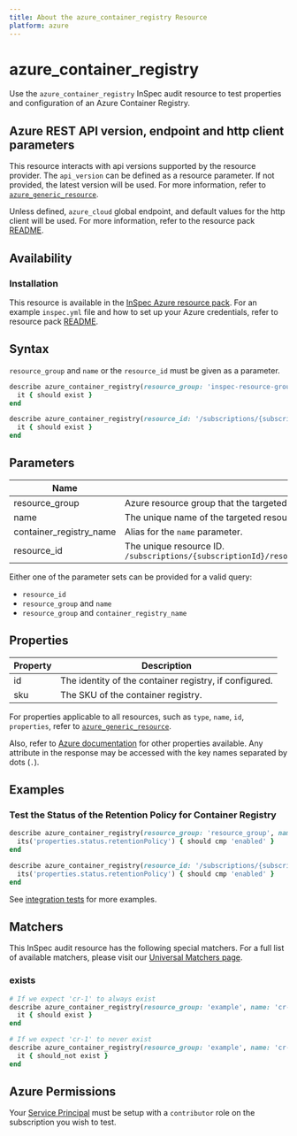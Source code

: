 ```yaml
---
title: About the azure_container_registry Resource
platform: azure
---
```


# azure_container_registry

Use the `azure_container_registry` InSpec audit resource to test properties and configuration of an Azure Container Registry.

## Azure REST API version, endpoint and http client parameters

This resource interacts with api versions supported by the resource provider.
The `api_version` can be defined as a resource parameter.
If not provided, the latest version will be used.
For more information, refer to [`azure_generic_resource`](azure_generic_resource.md).

Unless defined, `azure_cloud` global endpoint, and default values for the http client will be used.
For more information, refer to the resource pack [README](../../README.md). 

## Availability

### Installation

This resource is available in the [InSpec Azure resource pack](https://github.com/inspec/inspec-azure). 
For an example `inspec.yml` file and how to set up your Azure credentials, refer to resource pack [README](../../README.md#Service-Principal).

## Syntax

`resource_group` and `name` or the `resource_id` must be given as a parameter.
```ruby
describe azure_container_registry(resource_group: 'inspec-resource-group-9', name: 'example_cr') do
  it { should exist }
end
```
```ruby
describe azure_container_registry(resource_id: '/subscriptions/{subscriptionId}/resourceGroups/{resourceGroup}/providers/Microsoft.ContainerRegistry/registries/{registryName}') do
  it { should exist }
end
```
## Parameters

| Name                           | Description                                                                       |
|--------------------------------|-----------------------------------------------------------------------------------|
| resource_group                 | Azure resource group that the targeted resource resides in. `MyResourceGroup`     |
| name                           | The unique name of the targeted resource. `registryName`                           |
| container_registry_name        | Alias for the `name` parameter.                                                   |
| resource_id                    | The unique resource ID. `/subscriptions/{subscriptionId}/resourceGroups/{resourceGroup}/providers/Microsoft.ContainerRegistry/registries/{registryName}` |

Either one of the parameter sets can be provided for a valid query:
- `resource_id`
- `resource_group` and `name`
- `resource_group` and `container_registry_name`

## Properties

| Property          | Description |
|-------------------|-------------|
| id                | The identity of the container registry, if configured. |
| sku               | The SKU of the container registry. |

For properties applicable to all resources, such as `type`, `name`, `id`, `properties`, refer to [`azure_generic_resource`](azure_generic_resource.md#properties).

Also, refer to [Azure documentation](https://docs.microsoft.com/en-us/rest/api/containerregistry/registries/get#registry) for other properties available. 
Any attribute in the response may be accessed with the key names separated by dots (`.`).

## Examples

### Test the Status of the Retention Policy for Container Registry
```ruby
describe azure_container_registry(resource_group: 'resource_group', name: 'container_registry_name') do
  its('properties.status.retentionPolicy') { should cmp 'enabled' }
end
```
```ruby
describe azure_container_registry(resource_id: '/subscriptions/{subscriptionId}/resourceGroups/{resourceGroup}/providers/Microsoft.ContainerRegistry/registries/{registryName}') do
  its('properties.status.retentionPolicy') { should cmp 'enabled' }
end
```

See [integration tests](../../test/integration/verify/controls/azure_container_registry.rb) for more examples.

## Matchers

This InSpec audit resource has the following special matchers. For a full list of available matchers, please visit our [Universal Matchers page](https://docs.chef.io/inspec/matchers/).

### exists
```ruby
# If we expect 'cr-1' to always exist
describe azure_container_registry(resource_group: 'example', name: 'cr-1') do
  it { should exist }
end

# If we expect 'cr-1' to never exist
describe azure_container_registry(resource_group: 'example', name: 'cr-1') do
  it { should_not exist }
end
```
## Azure Permissions

Your [Service Principal](https://docs.microsoft.com/en-us/azure/azure-resource-manager/resource-group-create-service-principal-portal) must be setup with a `contributor` role on the subscription you wish to test.
